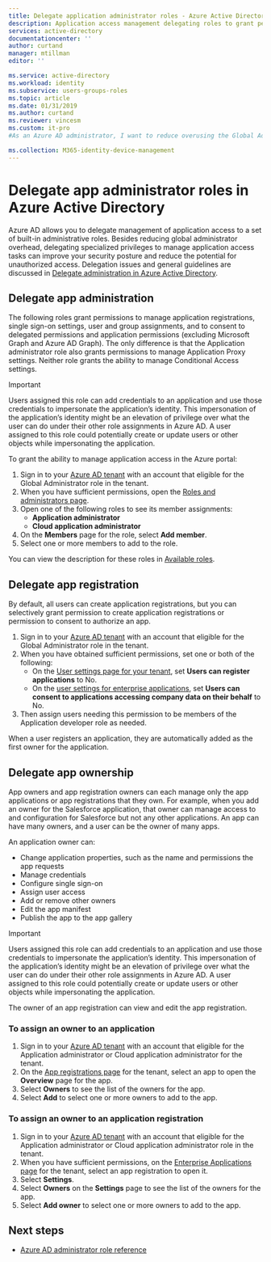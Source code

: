 ```yaml
---
title: Delegate application administrator roles - Azure Active Directory | Microsoft Docs
description: Application access management delegating roles to grant permissions rights in Azure Active Directory
services: active-directory
documentationcenter: ''
author: curtand
manager: mtillman
editor: ''

ms.service: active-directory
ms.workload: identity
ms.subservice: users-groups-roles
ms.topic: article
ms.date: 01/31/2019
ms.author: curtand
ms.reviewer: vincesm
ms.custom: it-pro
#As an Azure AD administrator, I want to reduce overusing the Global Administrator role by delegating app access management to lower-privilege roles.

ms.collection: M365-identity-device-management
---
```


# Delegate app administrator roles in Azure Active Directory

 Azure AD allows you to delegate management of application access to a set of built-in administrative roles. Besides reducing global administrator overhead, delegating specialized privileges to manage application access tasks can improve your security posture and reduce the potential for unauthorized access. Delegation issues and general guidelines are discussed in [Delegate administration in Azure Active Directory](roles-concept-delegation.md).

## Delegate app administration

The following roles grant permissions to manage application registrations, single sign-on settings, user and group assignments, and to consent to delegated permissions and application permissions (excluding Microsoft Graph and Azure AD Graph). The only difference is that the Application administrator role also grants permissions to manage Application Proxy settings. Neither role grants the ability to manage Conditional Access settings.
> [!IMPORTANT]
> Users assigned this role can add credentials to an application and use those credentials to impersonate the application’s identity. This impersonation of the application’s identity might be an elevation of privilege over what the user can do under their other role assignments in Azure AD. A user assigned to this role could potentially create or update users or other objects while impersonating the application.

To grant the ability to manage application access in the Azure portal:

1. Sign in to your [Azure AD tenant](https://portal.azure.com/#blade/Microsoft_AAD_IAM/ActiveDirectoryMenuBlade/Overview) with an account that eligible for the Global Administrator role in the tenant.
2. When you have sufficient permissions, open the [Roles and administrators page](https://portal.azure.com/#blade/Microsoft_AAD_IAM/ActiveDirectoryMenuBlade/RolesAndAdministrators).
3. Open one of the following roles to see its member assignments:
   * **Application administrator**
   * **Cloud application administrator**
4. On the **Members** page for the role, select **Add member**.
5. Select one or more members to add to the role. <!--Members can be users or groups.-->

You can view the description for these roles in [Available roles](directory-assign-admin-roles.md#available-roles).

## Delegate app registration

By default, all users can create application registrations, but you can selectively grant permission to create application registrations or permission to consent to authorize an app.

1. Sign in to your [Azure AD tenant](https://portal.azure.com/#blade/Microsoft_AAD_IAM/ActiveDirectoryMenuBlade/Overview) with an account that eligible for the Global Administrator role in the tenant.
2. When you have obtained sufficient permissions, set one or both of the following:
   * On the [User settings page for your tenant](https://portal.azure.com/#blade/Microsoft_AAD_IAM/ActiveDirectoryMenuBlade/UserSettings), set **Users can register applications** to No.
   * On the [user settings for enterprise applications](https://portal.azure.com/#blade/Microsoft_AAD_IAM/StartboardApplicationsMenuBlade/UserSettings/menuId/), set **Users can consent to applications accessing company data on their behalf** to No.
3. Then assign users needing this permission to be members of the Application developer role as needed.

When a user registers an application, they are automatically added as the first owner for the application.

## Delegate app ownership

App owners and app registration owners can each manage only the app applications or app registrations that they own. For example, when you add an owner for the Salesforce application, that owner can manage access to and configuration for Salesforce but not any other applications. An app can have many owners, and a user can be the owner of many apps.

An application owner can:

* Change application properties, such as the name and permissions the app requests
* Manage credentials
* Configure single sign-on
* Assign user access
* Add or remove other owners
* Edit the app manifest
* Publish the app to the app gallery

> [!IMPORTANT]
> Users assigned this role can add credentials to an application and use those credentials to impersonate the application’s identity. This impersonation of the application’s identity might be an elevation of privilege over what the user can do under their other role assignments in Azure AD. A user assigned to this role could potentially create or update users or other objects while impersonating the application.

The owner of an app registration can view and edit the app registration.

<!-- ### To assign an enterprise app ownership role to a user

1. Sign in to your [Azure AD tenant](https://portal.azure.com/#blade/Microsoft_AAD_IAM/ActiveDirectoryMenuBlade/Overview) with an account that is the Global Administrator for the tenant.
2. On the [Roles and administrators page](https://portal.azure.com/#blade/Microsoft_AAD_IAM/ActiveDirectoryMenuBlade/RolesAndAdministrators), open one of the following roles to see its member assignments:
  * **Enterprise Application Owner**
  * **Application Registration Owner**
3. On the **Members** page for the role, select **Add member**.
4. Select one or more members to add to the role. -->

### To assign an owner to an application

1. Sign in to your [Azure AD tenant](https://portal.azure.com/#blade/Microsoft_AAD_IAM/ActiveDirectoryMenuBlade/Overview) with an account that eligible for the Application administrator or Cloud application administrator for the tenant.
2. On the [App registrations page](https://portal.azure.com/#blade/Microsoft_AAD_IAM/StartboardApplicationsMenuBlade/AllApps/menuId/) for the tenant, select an app to open the **Overview** page for the app.
3. Select **Owners** to see the list of the owners for the app.
4. Select **Add** to select one or more owners to add to the app.

### To assign an owner to an application registration

1. Sign in to your [Azure AD tenant](https://portal.azure.com/#blade/Microsoft_AAD_IAM/ActiveDirectoryMenuBlade/Overview) with an account that eligible for the Application administrator or Cloud application administrator role in the tenant.
2. When you have sufficient permissions, on the [Enterprise Applications page](https://portal.azure.com/#blade/Microsoft_AAD_IAM/StartboardApplicationsMenuBlade/AllApps/menuId/) for the tenant, select an app registration to open it.
3. Select **Settings**.
4. Select **Owners** on the **Settings** page to see the list of the owners for the app.
5. Select **Add owner** to select one or more owners to add to the app.

## Next steps

* [Azure AD administrator role reference](directory-assign-admin-roles.md)
